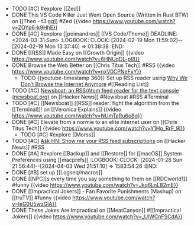 - TODO [#C] #explore [[Zed]]
- DONE This VS Code Killer Just Went Open Source (Written In Rust BTW) on [[Theo - t3․gg]] #Zed
  {{video https://www.youtube.com/watch?v=ZOYp6-k9HhE}}
- DONE [#C] #explore [[poimandres]] [[VS Code/Theme]]
  DEADLINE: <2024-03-31 Sun>
  :LOGBOOK:
  CLOCK: [2024-02-19 Mon 11:59:02]--[2024-02-19 Mon 13:37:40] =>  01:38:38
  :END:
- DONE [[RSS]] Made Easy on [[Growth Origin]]
  {{video https://www.youtube.com/watch?v=6HNUqDL-pI8}}
- DONE Browse the Web Better on [[Chris Titus Tech]] #RSS
  {{video https://www.youtube.com/watch?v=nxV0CPNeFxY}}
	- TODO {{youtube-timestamp 360}} Set up RSS reader using [Why We Don’t Browse the Internet Anymore](https://christitus.com/why-we-dont-browse-the-internet-anymore/) #[[Reading List]]
- TODO [#C] [Newsboat: an RSS/Atom feed reader for the text console (newsboat.org)](https://news.ycombinator.com/item?id=34527485) on [[Hacker News]] #Newsboat #RSS #Terminal
- TODO [#C] [[Newsboat]] [[RSS]] reader: fight the algorithm from the [[Terminal]]! on [[Veronica Explains]]
  {{video https://www.youtube.com/watch?v=NUmTaRu6o8g}}
- DONE [#C] Elevate from a normie to an elite internet user on [[Chris Titus Tech]]
  {{video https://www.youtube.com/watch?v=Y1Ho_RrF_9I}}
	- TODO [#C] #explore [[Morss]]
- TODO [#C] [Ask HN: Show me your RSS feed subscriptions](https://news.ycombinator.com/item?id=38478378) on [[Hacker News]] #RSS
- DONE [#A] #explore [[Backup]] and [[Restore]] for [[macOS]] System Preferences using [[macprefs]]
  :LOGBOOK:
  CLOCK: [2024-01-28 Sun 21:56:44]--[2024-04-03 Wed 21:51:10] =>  1583:54:26
  :END:
- DONE [#B] set up [[Logseq/macros]]
- DONE [[NPC]]s every time you say something to them on [[RDCworld1]] #funny
  {{video https://www.youtube.com/watch?v=Jkq6LnL82mE}}
- DONE [[Impractical Jokers]] - Fan Favorite Punishments (Mashup) on [[truTV]] #funny
  {{video https://www.youtube.com/watch?v=leG0U5wzGlA}}
- DONE These Jokes Are Impractical on [[MeatCanyon]] #[[Impractical Jokers]]
  {{video https://www.youtube.com/watch?v=_UlWCnFSCdA}}